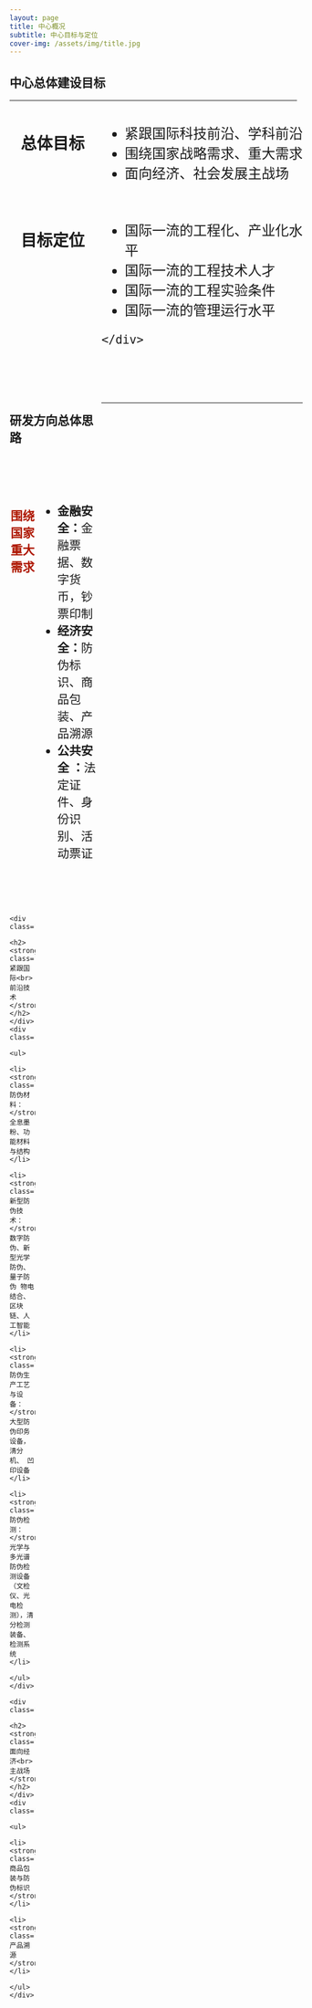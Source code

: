```yaml
---
layout: page
title: 中心概况
subtitle: 中心目标与定位
cover-img: /assets/img/title.jpg
---
```

<!--
 * @Author: Conghao Wong
 * @Date: 2023-03-08 19:13:03
 * @LastEditors: Conghao Wong
 * @LastEditTime: 2023-03-12 14:15:21
 * @Description: file content
 * @Github: https://cocoon2wong.github.io
 * Copyright 2023 Conghao Wong, All Rights Reserved.
-->

<style>
    .t_grid {
        display: grid;
        grid-template-columns: 30% 70%;
        grid-gap: 60px 2%;
    }

    .t_grid_1 {
        display: grid;
        grid-template-columns: 30% 70%;
        grid-gap: 60px 2%;
    }

    .t_title {
        text-align: center;
        vertical-align: middle;
    }

    .t_content {
        font-size: 1.5rem;
        vertical-align: middle;
    }

    .t_content_1 {
        font-size: 1.3rem;
        vertical-align: middle;
    }

    .h_04 {
        font-weight: bold;
        color: rgb(174, 23, 0);
    }

    .h_05 {
        font-weight: bold;
        color: rgb(174, 23, 0);
    }

    .h_06 {
        font-weight: bold;
        color: rgb(174, 23, 0);
    }
</style>

<link rel="stylesheet" type="text/css" href="/assets/css/user.css">


<!-- ppt118-119 -->
## 中心总体建设目标
---

<div class="t_grid">
    <div class="t_title">
        <h1><strong class="hf_01">总体目标</strong></h1>
    </div>
    <div class="t_content">
        <ul>
            <li>紧跟国际科技前沿、学科前沿</li>
            <li>围绕国家战略需求、重大需求</li>
            <li>面向经济、社会发展主战场</li>
        </ul>
    </div>
</div>

<br>

<div class="t_grid">
    <div class="t_title">
        <h1><strong class="hf_02">目标定位</strong></h1>
    </div>
    <div class="t_content">
        <ul>
            <li>国际一流的工程化、产业化水平</li>
            <li>国际一流的工程技术人才</li>
            <li>国际一流的工程实验条件</li>
            <li>国际一流的管理运行水平</li>
        </ul>

    </div>
</div>

## 研发方向总体思路
---

<div class="t_grid_1">
    <div class="t_title">
        <h2><strong class="h_04">围绕国家<br>重大需求</strong></h2>
    </div>
    <div class="t_content_1">
        <ul>
            <li><strong class="h_02">金融安全：</strong>金融票据、数字货币，钞票印制</li>
            <li><strong class="h_02">经济安全：</strong>防伪标识、商品包装、产品溯源</li>
            <li><strong class="h_02">公共安全 ：</strong>法定证件、身份识别、活动票证</li>
        </ul>
    </div>

    <div class="t_title">
        <h2><strong class="h_05">紧跟国际<br>前沿技术</strong></h2>
    </div>
    <div class="t_content_1">
        <ul>
            <li><strong class="h_02">防伪材料：</strong>全息墨粉、功能材料与结构</li>
            <li><strong class="h_02">新型防伪技术：</strong>数字防伪、新型光学防伪、量子防伪 物电结合、区块链、人工智能</li>
            <li><strong class="h_02">防伪生产工艺与设备：</strong>大型防伪印务设备，清分机、 凹印设备</li>
            <li><strong class="h_02">防伪检测：</strong>光学与多光谱防伪检测设备（文检仪、光电检测），清分检测装备、检测系统</li>
        </ul>
    </div>

    <div class="t_title">
        <h2><strong class="h_06">面向经济<br>主战场</strong></h2>
    </div>
    <div class="t_content_1">
        <ul>
            <li><strong class="h_02">商品包装与防伪标识</strong></li>
            <li><strong class="h_02">产品溯源</strong></li>
        </ul>
    </div>
</div>
